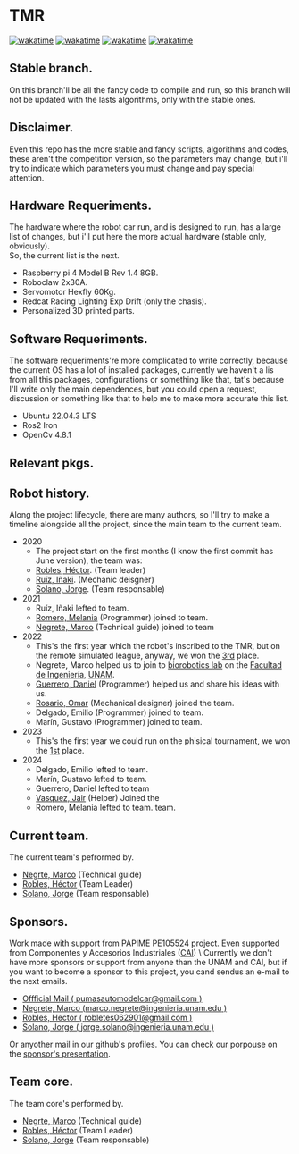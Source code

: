 # TMR
[![wakatime](https://wakatime.com/badge/user/d1ba7a4d-46ef-44e2-b690-b0f9a744bcc7/project/018bf7bd-7efd-4fc0-897a-61dd82d4afb0.svg)](https://wakatime.com/badge/user/d1ba7a4d-46ef-44e2-b690-b0f9a744bcc7/project/018bf7bd-7efd-4fc0-897a-61dd82d4afb0) [![wakatime](https://wakatime.com/badge/user/d1ba7a4d-46ef-44e2-b690-b0f9a744bcc7/project/a3c94e8d-31ed-4410-941f-117db7cdcb11.svg)](https://wakatime.com/badge/user/d1ba7a4d-46ef-44e2-b690-b0f9a744bcc7/project/a3c94e8d-31ed-4410-941f-117db7cdcb11) [![wakatime](https://wakatime.com/badge/user/d1ba7a4d-46ef-44e2-b690-b0f9a744bcc7/project/a74132e0-c0c2-4ea7-81d0-21f509fbf73f.svg)](https://wakatime.com/badge/user/d1ba7a4d-46ef-44e2-b690-b0f9a744bcc7/project/a74132e0-c0c2-4ea7-81d0-21f509fbf73f) [![wakatime](https://wakatime.com/badge/user/d1ba7a4d-46ef-44e2-b690-b0f9a744bcc7/project/c9cdaa12-63d4-488b-b679-9d529c04ba20.svg)](https://wakatime.com/badge/user/d1ba7a4d-46ef-44e2-b690-b0f9a744bcc7/project/c9cdaa12-63d4-488b-b679-9d529c04ba20)

## Stable branch.
On this branch'll be all the fancy code to compile and run, so this branch will
not be updated with the lasts algorithms, only with the stable ones.

## Disclaimer.
Even this repo has the more stable and fancy scripts, algorithms and codes,
these aren't the competition version, so the parameters may change, but i'll
try to indicate which parameters you must change and pay special attention.

## Hardware Requeriments.
The hardware where the robot car run, and is designed to run, has a large list
of changes, but i'll put here the more actual hardware (stable only,
obviously).  
So, the current list is the next.  

- Raspberry pi 4 Model B Rev 1.4 8GB.
- Roboclaw 2x30A.
- Servomotor Hexfly 60Kg.
- Redcat Racing Lighting Exp Drift (only the chasis).
- Personalized 3D printed parts.

## Software Requeriments.
The software requeriments're more complicated to write correctly, because the
current OS has a lot of installed packages, currently we haven't a lis from
all this packages, configurations or something like that, tat's because I'll
write only the main dependences, but you could open a request, discussion or
something like that to help me to make more accurate this list.  

- Ubuntu 22.04.3 LTS
- Ros2 Iron
- OpenCv 4.8.1

## Relevant pkgs.

## Robot history.
Along the project lifecycle, there are many authors, so I'll try to make a
timeline alongside all the project, since the main team to the current team.  

- 2020
  - The project start on the first months (I know the first commit has June
version), the team was:
  - [Robles, Héctor](https://github.com/Hector290601). (Team leader)
  - [Ruíz, Iñaki](https://github.com/Ricardo-Inaqui). (Mechanic deisgner)
  - [Solano, Jorge](https://github.com/jrg-sln). (Team responsable)
- 2021
  - Ruíz, Iñaki lefted to team.
  - [Romero, Melania](https://github.com/melaniaromero) (Programmer) joined
to team.
  - [Negrete, Marco](https://github.com/mnegretev) (Technical guide) joined
to team
- 2022
  - This's the first year which the robot's inscribed to the TMR, but on the
remote simulated league, anyway, we won the
[3rd](https://femexrobotica.org/tmr2022/resultados/) place.
  - Negrete, Marco helped us to join to
[biorobotics lab](https://biorobotics.fi-p.unam.mx/es/) on the
[Facultad de Ingeniería](https://www.ingenieria.unam.mx/),
[UNAM](https://www.unam.mx/).
  - [Guerrero, Daniel](https://github.com/danguer3) (Programmer) helped us and
share his ideas with us.
  - [Rosario, Omar](https://github.com/OmarRosCar) (Mechanical designer) joined
the team.
  - Delgado, Emilio (Programmer) joined to team.
  - Marín, Gustavo (Programmer) joined to team.
- 2023
  - This's the first year we could run on the phisical tournament, we won the
[1st](https://femexrobotica.org/tmr2023/resultados/) place.
- 2024
  - Delgado, Emilio lefted to team.
  - Marín, Gustavo lefted to team.
  - Guerrero, Daniel lefted to team
  - [Vasquez, Jair](https://github.com/JAIRVASQUEZTORRES) (Helper) Joined the
  - Romero, Melania lefted to team.
team.

## Current team.
The current team's pefrormed by.

- [Negrte, Marco](https://github.com/mnegretev) (Technical guide)
- [Robles, Héctor](https://github.com/Hector290601) (Team Leader)
- [Solano, Jorge](https://github.com/jrg-sln) (Team responsable)


## Sponsors.
Work made with support from PAPIME PE105524 project.
Even supported from Componentes y Accesorios Industriales ([CAI](mailto:roblesge@infinitummail.com)) \\
Currently we don't have more sponsors or support from anyone than the UNAM and
CAI, but if you want to become a sponsor to this project, you cand sendus an
e-mail to the next emails.
- [Offficial Mail ( pumasautomodelcar@gmail.com )](mailto:pumasautomodelcar@gmail.com)
- [Negrete, Marco (marco.negrete@ingenieria.unam.edu )](mailto:marco.negrete@ingenieria.unam.edu)
- [Robles, Hector ( robletes062901@gmail.com )](mailto:robletes062901@gmail.com)
- [Solano, Jorge ( jorge.solano@ingenieria.unam.edu )](mailto:jorge.solano@ingenieria.unam.edu)

Or anyother mail in our github's profiles.
You can check our porpouse on the [sponsor's presentation](https://docs.google.com/presentation/d/e/2PACX-1vSj9YTXaojkPzcQOfL-8TyMmTMtzJ04-P1fGeStNJMkl2imKWvjCU_sJmCA23A_Dyrqo8bxcCkdcvh5/pub?start=false&loop=false&delayms=5000).

## Team core.
The team core's performed by.

- [Negrte, Marco](https://github.com/mnegretev) (Technical guide)
- [Robles, Héctor](https://github.com/Hector290601) (Team Leader)
- [Solano, Jorge](https://github.com/jrg-sln) (Team responsable)

